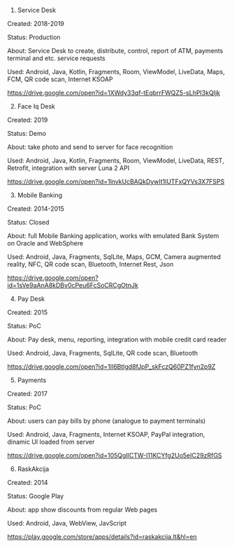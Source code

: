 1. Service Desk

Created: 2018-2019

Status: Production

About: Service Desk to create, distribute, control, report of ATM, payments terminal and etc. service requests

Used: Android, Java, Kotlin, Fragments, Room, ViewModel, LiveData, Maps, FCM, QR code scan, Internet KSOAP

https://drive.google.com/open?id=1XWdy33qf-tEqbrrFWQZ5-sLhPI3kQIjk




2. Face Iq Desk

Created: 2019

Status: Demo

About: take photo and send to server for face recognition

Used: Android, Java, Kotlin, Fragments, Room, ViewModel, LiveData, REST, Retrofit, integration with server Luna 2 API

https://drive.google.com/open?id=1lnvkUcBAQkDywIt1lUTFxQYVs3X7FSPS



3. Mobile Banking 

Created: 2014-2015

Status: Closed

About: full Mobile Banking application, works with emulated Bank System on Oracle and WebSphere

Used: Android, Java, Fragments, SqlLite, Maps, GCM, Camera augmented reality, NFC, QR code scan, Bluetooth, Internet Rest, Json

https://drive.google.com/open?id=1sVe9aAnA8kDBv0cPeu6FcSoCRCgOtnJk



4. Pay Desk 

Created: 2015

Status: PoC

About: Pay desk, menu, reporting, integration with mobile credit card reader

Used: Android, Java, Fragments, SqlLite, QR code scan, Bluetooth

https://drive.google.com/open?id=1II6Btlgd8fJpP_skFczQ60PZ1fyn2p9Z




5. Payments

Created: 2017

Status: PoC

About: users can pay bills by phone (analogue to payment terminals)

Used: Android, Java, Fragments, Internet KSOAP, PayPal integration, dinamic UI loaded from server

https://drive.google.com/open?id=105QgIlCTW-I11KCYfg2Uo5eIC29zRfGS



6. RaskAkcija

Created: 2014

Status: Google Play

About: app show discounts from regular Web pages

Used: Android, Java, WebView, JavScript

https://play.google.com/store/apps/details?id=raskakcija.lt&hl=en


